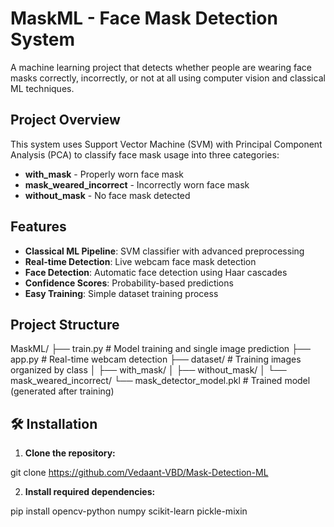 # MaskML - Face Mask Detection System

A machine learning project that detects whether people are wearing face masks correctly, incorrectly, or not at all using computer vision and classical ML techniques.

## Project Overview

This system uses Support Vector Machine (SVM) with Principal Component Analysis (PCA) to classify face mask usage into three categories:
- **with_mask** - Properly worn face mask
- **mask_weared_incorrect** - Incorrectly worn face mask  
- **without_mask** - No face mask detected

## Features

- **Classical ML Pipeline**: SVM classifier with advanced preprocessing
- **Real-time Detection**: Live webcam face mask detection
- **Face Detection**: Automatic face detection using Haar cascades
- **Confidence Scores**: Probability-based predictions
- **Easy Training**: Simple dataset training process

## Project Structure
MaskML/
  ├── train.py # Model training and single image prediction 
  ├── app.py # Real-time webcam detection 
  ├── dataset/ # Training images organized by class 
  │ ├── with_mask/ 
  │ ├── without_mask/ 
  │ └── mask_weared_incorrect/ 
  └── mask_detector_model.pkl # Trained model (generated after training)


## 🛠️ Installation

1. **Clone the repository:**

  git clone <https://github.com/Vedaant-VBD/Mask-Detection-ML>


2. **Install required dependencies:**

  pip install opencv-python numpy scikit-learn pickle-mixin
